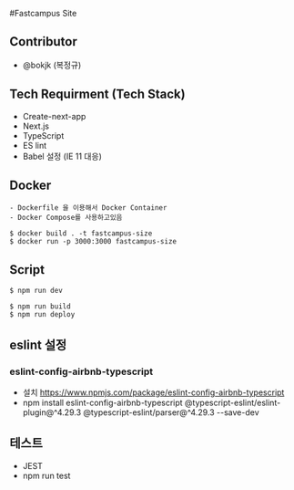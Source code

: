 #Fastcampus Site
## Contributor
- @bokjk (복정규)

## Tech Requirment (Tech Stack)
- Create-next-app
- Next.js
- TypeScript
- ES lint
- Babel 설정 (IE 11 대응)

## Docker
```
- Dockerfile 을 이용해서 Docker Container
- Docker Compose를 사용하고있음
```

```
$ docker build . -t fastcampus-size
$ docker run -p 3000:3000 fastcampus-size
```

## Script
```
$ npm run dev
```

```
$ npm run build
$ npm run deploy
```


## eslint 설정
### eslint-config-airbnb-typescript 
- 설치 https://www.npmjs.com/package/eslint-config-airbnb-typescript
- npm install eslint-config-airbnb-typescript @typescript-eslint/eslint-plugin@^4.29.3 @typescript-eslint/parser@^4.29.3 --save-dev


## 테스트
- JEST
- npm run test
